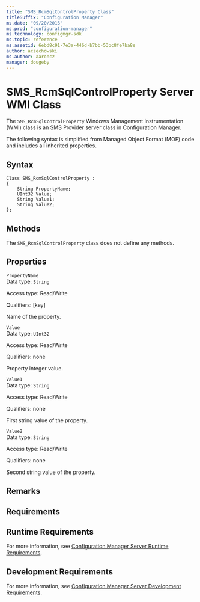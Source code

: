 ```yaml
---
title: "SMS_RcmSqlControlProperty Class"
titleSuffix: "Configuration Manager"
ms.date: "09/20/2016"
ms.prod: "configuration-manager"
ms.technology: configmgr-sdk
ms.topic: reference
ms.assetid: 6ebd8c91-7e3a-446d-b7bb-53bc8fe7ba8e
author: aczechowski
ms.author: aaroncz
manager: dougeby
---
```


# SMS_RcmSqlControlProperty Server WMI Class

The `SMS_RcmSqlControlProperty` Windows Management Instrumentation (WMI) class is an SMS Provider server class in Configuration Manager.

 The following syntax is simplified from Managed Object Format (MOF) code and includes all inherited properties.  

## Syntax  

```  
Class SMS_RcmSqlControlProperty :    
{  
    String PropertyName;  
    UInt32 Value;  
    String Value1;  
    String Value2;  
};  
```  

## Methods  
 The `SMS_RcmSqlControlProperty` class does not define any methods.  

## Properties  
 `PropertyName`  
 Data type: `String`  

 Access type: Read/Write  

 Qualifiers: [key]  

 Name of the property.  

 `Value`  
 Data type: `UInt32`  

 Access type: Read/Write  

 Qualifiers: none  

 Property integer value.  

 `Value1`  
 Data type: `String`  

 Access type: Read/Write  

 Qualifiers: none  

 First string value of the property.  

 `Value2`  
 Data type: `String`  

 Access type: Read/Write  

 Qualifiers: none  

 Second string value of the property.  

## Remarks  

## Requirements  

## Runtime Requirements  
 For more information, see [Configuration Manager Server Runtime Requirements](../../../../../develop/core/reqs/server-runtime-requirements.md).  

## Development Requirements  
 For more information, see [Configuration Manager Server Development Requirements](../../../../../develop/core/reqs/server-development-requirements.md).
